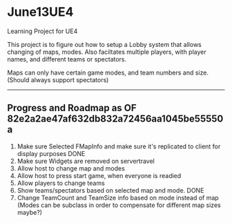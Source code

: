 # June13UE4
Learning Project for UE4

This project is to figure out how to setup a Lobby system that allows changing of maps, modes.
Also faciltates multiple players, with player names, and different teams or spectators.

Maps can only have certain game modes, and team numbers and size. (Should always support spectators)

-----
Progress and Roadmap as OF 82e2a2ae47af632db832a72456aa1045be55550a
-----
1. Make sure Selected FMapInfo and make sure it's replicated to client for display purposes DONE
2. Make sure Widgets are removed on servertravel
3. Allow host to change map and modes
4. Allow host to press start game, when everyone is readied
5. Allow players to change teams
6. Show teams/spectators based on selected map and mode. DONE
7. Change TeamCount and TeamSize info based on mode instead of map (Modes can be subclass in order to compensate for different map sizes maybe?)